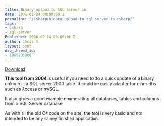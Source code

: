 ```yaml
---
title: Binary upload to SQL Server in
date: 2006-02-24 00:00:00 Z
permalink: "/csharp/binary-upload-to-sql-server-in-csharp/"
tags:
- csharp
- sql-server
Published: 2006-02-24 00:00:00 Z
author: Chris S
layout: post
dsq_thread_id:
- 1069203008
---
```


[Download][1]

**This tool from 2004** is useful if you need to do a quick update of a binary column in a SQL server 2000 table. It could be easily adapter for other dbs such as Access or mySQL.

It also gives a good example enumerating all databases, tables and columns from a SQL Server database

<!--more-->

As with all the old C# code on the site, the tool is very basic and not intended to be any shiney finished application.

 [1]: /assets/2013/02/BinaryUpload.zip